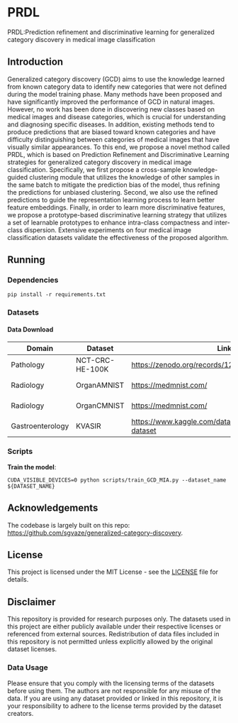 # PRDL
PRDL:Prediction refinement and discriminative learning for generalized category discovery in medical image classification

## Introduction
Generalized category discovery (GCD) aims to use the knowledge learned from known category data to identify new categories that were not defined during the model training phase. Many methods have been proposed and have significantly improved the performance of GCD in natural images. However, no work has been done in discovering new classes based on medical images and disease categories, which is crucial for understanding and diagnosing specific diseases. In addition, existing methods tend to produce predictions that are biased toward known categories and have difficulty distinguishing between categories of medical images that have visually similar appearances. To this end, we propose a novel method called PRDL, which is based on Prediction Refinement and Discriminative Learning strategies for generalized category discovery in medical image classification. Specifically, we first propose a cross-sample knowledge-guided clustering module that utilizes the knowledge of other samples in the same batch to mitigate the prediction bias of the model, thus refining the predictions for unbiased clustering. Second, we also use the refined predictions to guide the representation learning process to learn better feature embeddings. Finally, in order to learn more discriminative features, we propose a prototype-based discriminative learning strategy that utilizes a set of learnable prototypes to enhance intra-class compactness and inter-class dispersion.
Extensive experiments on four medical image classification datasets validate the effectiveness of the proposed algorithm.

## Running

### Dependencies

```
pip install -r requirements.txt
```

### Datasets

#### Data Download
| Domain           | Dataset         | Link                                                                                   | License        |
|------------------|-----------------|----------------------------------------------------------------------------------------|----------------|
| Pathology        | NCT-CRC-HE-100K    | https://zenodo.org/records/1214456                                                                  | CC BY 4.0   |
| Radiology        | OrganAMNIST        | https://medmnist.com/                    | CC0 1.0   |
| Radiology       | OrganCMNIST     | https://medmnist.com/                                                                  | CC BY 4.0   |
| Gastroenterology | KVASIR          | https://www.kaggle.com/datasets/meetnagadia/kvasir-dataset                             | ODbL 1.0       |

### Scripts

**Train the model**:

```
CUDA_VISIBLE_DEVICES=0 python scripts/train_GCD_MIA.py --dataset_name ${DATASET_NAME}
```


## Acknowledgements

The codebase is largely built on this repo: https://github.com/sgvaze/generalized-category-discovery.

## License

This project is licensed under the MIT License - see the [LICENSE](LICENSE) file for details.



## Disclaimer

This repository is provided for research purposes only. The datasets used in this project are either publicly available under their respective licenses or referenced from external sources. Redistribution of data files included in this repository is not permitted unless explicitly allowed by the original dataset licenses.

### Data Usage
Please ensure that you comply with the licensing terms of the datasets before using them. The authors are not responsible for any misuse of the data. If you are using any dataset provided or linked in this repository, it is your responsibility to adhere to the license terms provided by the dataset creators.


